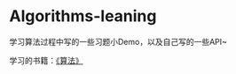 # Algorithms-leaning
学习算法过程中写的一些习题小Demo，以及自己写的一些API~

学习的书籍：[《算法》](http://algs4.cs.princeton.edu/home/)
